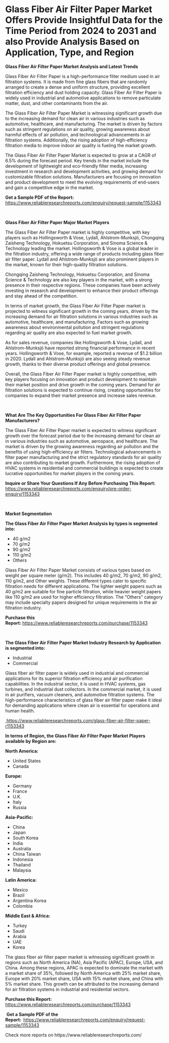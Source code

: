 <p><h1>Glass Fiber Air Filter Paper Market Offers Provide Insightful Data for the Time Period from 2024 to 2031 and also Provide Analysis Based on Application, Type, and Region</h1></p><p><strong>Glass Fiber Air Filter Paper Market Analysis and Latest Trends</strong></p>
<p><p>Glass Fiber Air Filter Paper is a high-performance filter medium used in air filtration systems. It is made from fine glass fibers that are randomly arranged to create a dense and uniform structure, providing excellent filtration efficiency and dust holding capacity. Glass Fiber Air Filter Paper is widely used in industrial and automotive applications to remove particulate matter, dust, and other contaminants from the air.</p><p>The Glass Fiber Air Filter Paper Market is witnessing significant growth due to the increasing demand for clean air in various industries such as automotive, healthcare, and manufacturing. The market is driven by factors such as stringent regulations on air quality, growing awareness about harmful effects of air pollution, and technological advancements in air filtration systems. Additionally, the rising adoption of high-efficiency filtration media to improve indoor air quality is fueling the market growth.</p><p>The Glass Fiber Air Filter Paper Market is expected to grow at a CAGR of 6.5% during the forecast period. Key trends in the market include the development of lightweight and eco-friendly filter media, increasing investment in research and development activities, and growing demand for customizable filtration solutions. Manufacturers are focusing on innovation and product development to meet the evolving requirements of end-users and gain a competitive edge in the market.</p></p>
<p><strong>Get a Sample PDF of the Report:&nbsp;</strong> <a href="https://www.reliableresearchreports.com/enquiry/request-sample/1153343">https://www.reliableresearchreports.com/enquiry/request-sample/1153343</a></p>
<p>&nbsp;</p>
<p><strong>Glass Fiber Air Filter Paper Major Market Players</strong></p>
<p><p>The Glass Fiber Air Filter Paper market is highly competitive, with key players such as Hollingsworth & Vose, Lydall, Ahlstrom-Munksjö, Chongqing Zaisheng Technology, Hokuetsu Corporation, and Sinoma Science & Technology leading the market. Hollingsworth & Vose is a global leader in the filtration industry, offering a wide range of products including glass fiber air filter paper. Lydall and Ahlstrom-Munksjö are also prominent players in the market, known for their high-quality filtration solutions.</p><p>Chongqing Zaisheng Technology, Hokuetsu Corporation, and Sinoma Science & Technology are also key players in the market, with a strong presence in their respective regions. These companies have been actively investing in research and development to enhance their product offerings and stay ahead of the competition.</p><p>In terms of market growth, the Glass Fiber Air Filter Paper market is projected to witness significant growth in the coming years, driven by the increasing demand for air filtration solutions in various industries such as automotive, healthcare, and manufacturing. Factors such as growing awareness about environmental pollution and stringent regulations regarding air quality are also expected to fuel market growth.</p><p>As for sales revenue, companies like Hollingsworth & Vose, Lydall, and Ahlstrom-Munksjö have reported strong financial performance in recent years. Hollingsworth & Vose, for example, reported a revenue of $1.2 billion in 2020. Lydall and Ahlstrom-Munksjö are also seeing steady revenue growth, thanks to their diverse product offerings and global presence.</p><p>Overall, the Glass Fiber Air Filter Paper market is highly competitive, with key players focusing on innovation and product development to maintain their market position and drive growth in the coming years. Demand for air filtration solutions is expected to continue rising, creating opportunities for companies to expand their market presence and increase sales revenue.</p></p>
<p>&nbsp;</p>
<p><strong>What Are The Key Opportunities For Glass Fiber Air Filter Paper Manufacturers?</strong></p>
<p><p>The Glass Fiber Air Filter Paper market is expected to witness significant growth over the forecast period due to the increasing demand for clean air in various industries such as automotive, aerospace, and healthcare. The market is driven by the growing awareness regarding air pollution and the benefits of using high-efficiency air filters. Technological advancements in filter paper manufacturing and the strict regulatory standards for air quality are also contributing to market growth. Furthermore, the rising adoption of HVAC systems in residential and commercial buildings is expected to create lucrative opportunities for market players in the coming years.</p></p>
<p><strong>Inquire or Share Your Questions If Any Before Purchasing This Report:</strong> <a href="https://www.reliableresearchreports.com/enquiry/pre-order-enquiry/1153343">https://www.reliableresearchreports.com/enquiry/pre-order-enquiry/1153343</a></p>
<p>&nbsp;</p>
<p><strong>Market Segmentation</strong></p>
<p><strong>The Glass Fiber Air Filter Paper Market Analysis by types is segmented into:</strong></p>
<p><ul><li>40 g/m2</li><li>70 g/m2</li><li>90 g/m2</li><li>110 g/m2</li><li>Others</li></ul></p>
<p><p>Glass Fiber Air Filter Paper Market consists of various types based on weight per square meter (g/m2). This includes 40 g/m2, 70 g/m2, 90 g/m2, 110 g/m2, and Other weights. These different types cater to specific filtration needs for different applications. The lighter weight papers such as 40 g/m2 are suitable for fine particle filtration, while heavier weight papers like 110 g/m2 are used for higher efficiency filtration. The "Others" category may include specialty papers designed for unique requirements in the air filtration industry.</p></p>
<p><strong>Purchase this Report:&nbsp;</strong><a href="https://www.reliableresearchreports.com/purchase/1153343">https://www.reliableresearchreports.com/purchase/1153343</a></p>
<p>&nbsp;</p>
<p><strong>The Glass Fiber Air Filter Paper Market Industry Research by Application is segmented into:</strong></p>
<p><ul><li>Industrial</li><li>Commercial</li></ul></p>
<p><p>Glass fiber air filter paper is widely used in industrial and commercial applications for its superior filtration efficiency and air purification capabilities. In the industrial sector, it is used in HVAC systems, gas turbines, and industrial dust collectors. In the commercial market, it is used in air purifiers, vacuum cleaners, and automotive filtration systems. The high-performance characteristics of glass fiber air filter paper make it ideal for demanding applications where clean air is essential for operations and human health.</p></p>
<p><a href="https://www.reliableresearchreports.com/glass-fiber-air-filter-paper-r1153343">&nbsp;https://www.reliableresearchreports.com/glass-fiber-air-filter-paper-r1153343</a></p>
<p><strong>In terms of Region, the Glass Fiber Air Filter Paper Market Players available by Region are:</strong></p>
<p>
    <p> <strong> North America: </strong>
        <ul>
            <li>United States</li>
            <li>Canada</li>
        </ul>
        </p> 
    <p> <strong> Europe: </strong>
        <ul>
            <li>Germany</li>
            <li>France</li>
            <li>U.K.</li>
            <li>Italy</li>
            <li>Russia</li>
        </ul>
        </p> 
    <p> <strong> Asia-Pacific: </strong>
        <ul>
            <li>China</li>
            <li>Japan</li>
            <li>South Korea</li>
            <li>India</li>
            <li>Australia</li>
            <li>China Taiwan</li>
            <li>Indonesia</li>
            <li>Thailand</li>
            <li>Malaysia</li>
        </ul>
        </p> 
    <p> <strong> Latin America: </strong>
        <ul>
            <li>Mexico</li>
            <li>Brazil</li>
            <li>Argentina Korea</li>
            <li>Colombia</li>
        </ul>
        </p> 
    <p> <strong> Middle East & Africa: </strong>
        <ul>
            <li>Turkey</li>
            <li>Saudi</li>
            <li>Arabia</li>
            <li>UAE</li>
            <li>Korea</li>
        </ul>
    </p>
    </p>
<p><p>The glass fiber air filter paper market is witnessing significant growth in regions such as North America (NA), Asia Pacific (APAC), Europe, USA, and China. Among these regions, APAC is expected to dominate the market with a market share of 35%, followed by North America with 25% market share, Europe with 20% market share, USA with 15% market share, and China with 5% market share. This growth can be attributed to the increasing demand for air filtration systems in industrial and residential sectors.</p></p>
<p><strong>Purchase this Report: </strong><a href="https://www.reliableresearchreports.com/purchase/1153343">https://www.reliableresearchreports.com/purchase/1153343</a></p>
<p>&nbsp;<strong>Get a Sample PDF of the Report:&nbsp;&nbsp;</strong><a href="https://www.reliableresearchreports.com/enquiry/request-sample/1153343">https://www.reliableresearchreports.com/enquiry/request-sample/1153343</a></p>
<p><strong></strong></p>
<p>Check more reports on https://www.reliableresearchreports.com/</p>
